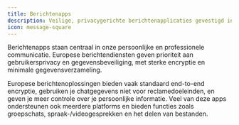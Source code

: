 ```yaml
---
title: Berichtenapps
description: Veilige, privacygerichte berichtenapplicaties gevestigd in Europa die alternatieven bieden voor gangbare chatdiensten.
icon: message-square
---
```


Berichtenapps staan centraal in onze persoonlijke en professionele communicatie. Europese berichtendiensten geven prioriteit aan gebruikersprivacy en gegevensbeveiliging, met sterke encryptie en minimale gegevensverzameling.

Europese berichtenoplossingen bieden vaak standaard end-to-end encryptie, gebruiken je chatgegevens niet voor reclamedoeleinden, en geven je meer controle over je persoonlijke informatie. Veel van deze apps ondersteunen ook meerdere platforms en bieden functies zoals groepschats, spraak-/videogesprekken en het delen van bestanden.